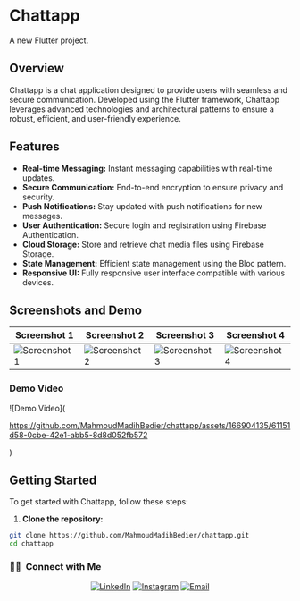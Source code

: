 # Chattapp

A new Flutter project.

## Overview

Chattapp is a chat application designed to provide users with seamless and secure communication. Developed using the Flutter framework, Chattapp leverages advanced technologies and architectural patterns to ensure a robust, efficient, and user-friendly experience.

## Features

- **Real-time Messaging:** Instant messaging capabilities with real-time updates.
- **Secure Communication:** End-to-end encryption to ensure privacy and security.
- **Push Notifications:** Stay updated with push notifications for new messages.
- **User Authentication:** Secure login and registration using Firebase Authentication.
- **Cloud Storage:** Store and retrieve chat media files using Firebase Storage.
- **State Management:** Efficient state management using the Bloc pattern.
- **Responsive UI:** Fully responsive user interface compatible with various devices.

## Screenshots and Demo

| Screenshot 1 | Screenshot 2 | Screenshot 3 | Screenshot 4 |
|--------------|--------------|--------------|--------------|
| ![Screenshot 1](https://github.com/MahmoudMadihBedier/chattapp/assets/166904135/7b5958fe-ae6a-46a2-a392-a1b73704371e) | ![Screenshot 2](https://github.com/MahmoudMadihBedier/chattapp/assets/166904135/c4442f47-7e85-4ac7-8904-6e62fea4428d) | ![Screenshot 3](https://github.com/MahmoudMadihBedier/chattapp/assets/166904135/790f9621-6370-43ce-bb62-8be0e8498ad2) | ![Screenshot 4](https://github.com/MahmoudMadihBedier/chattapp/assets/166904135/227943d9-2fd2-405a-a8bd-ba2cb013fd44) |

### Demo Video

![Demo Video](

https://github.com/MahmoudMadihBedier/chattapp/assets/166904135/61151d58-0cbe-42e1-abb5-8d8d052fb572

  )

## Getting Started

To get started with Chattapp, follow these steps:

1. **Clone the repository:**

```bash
git clone https://github.com/MahmoudMadihBedier/chattapp.git
cd chattapp

```
<h3> 🤝🏻 &nbsp;Connect with Me </h3>

<p align="center">
<a href="https://www.linkedin.com/in/mahmoud-madih-762358301/"><img alt="LinkedIn" src="https://img.shields.io/badge/LinkedIn-Mahmoud%20Madih-blue?style=flat-square&logo=linkedin"></a>
<a href="https://www.instagram.com/m__madih?igsh=a2c0Nmk5cnQ3cHo1"><img alt="Instagram" src="https://img.shields.io/badge/Instagram-m__madih-blue?style=flat-square&logo=instagram"></a>
<a href="moodbeder150@gmail.com"><img alt="Email" src="https://img.shields.io/badge/Email-moodbeder150@gmail.com-blue?style=flat-square&logo=gmail"></a>



